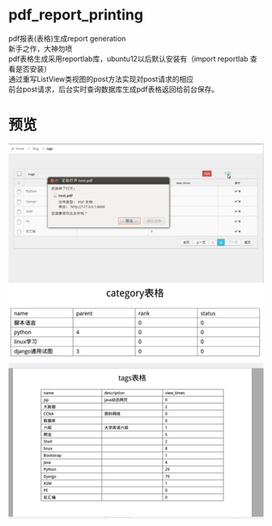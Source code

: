 # pdf_report_printing
pdf报表(表格)生成report generation<br>
新手之作，大神勿喷<br>
pdf表格生成采用reportlab库，ubuntu12以后默认安装有（import reportlab 查看是否安装）<br>
通过重写ListView类视图的post方法实现对post请求的相应<br>
前台post请求，后台实时查询数据库生成pdf表格返回给前台保存。

预览
=====

![github5](demo_img/g6.jpg)
![github5](demo_img/g7.jpg)
![github5](demo_img/g8.jpg)
